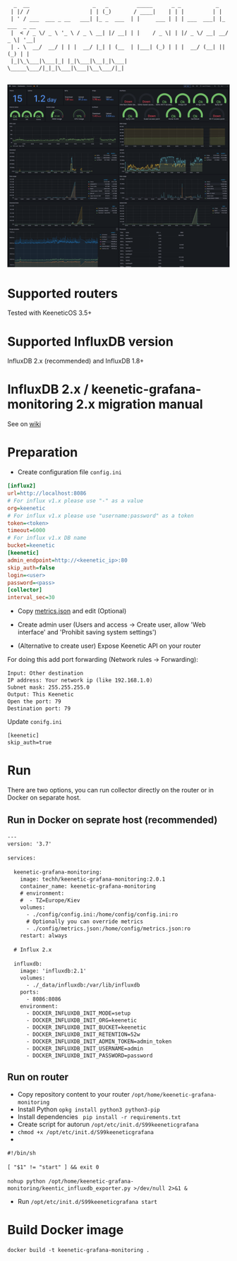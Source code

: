 ```
  _  __                    _   _         _____      _ _           _             
 | |/ /                   | | (_)       / ____|    | | |         | |            
 | ' / ___  ___ _ __   ___| |_ _  ___  | |     ___ | | | ___  ___| |_ ___  _ __ 
 |  < / _ \/ _ \ '_ \ / _ \ __| |/ __| | |    / _ \| | |/ _ \/ __| __/ _ \| '__|
 | . \  __/  __/ | | |  __/ |_| | (__  | |___| (_) | | |  __/ (__| || (_) | |   
 |_|\_\___|\___|_| |_|\___|\__|_|\___|  \_____\___/|_|_|\___|\___|\__\___/|_|   
                                                                                
```

![Example](https://github.com/Rebell81/Keenetic-Grafana/blob/b1b2c8a13ee9967d1e20c4161365f86b55a80ac3/sample.png)
# Supported routers

Tested with KeeneticOS 3.5+

# Supported InfluxDB version

InfluxDB 2.x (recommended) and InfluxDB 1.8+

# InfluxDB 2.x / keenetic-grafana-monitoring 2.x migration manual

See on [wiki](https://github.com/vitaliy-sk/keenetic-grafana-monitoring/wiki/How-to-migrate-to-keenetic-grafana-monitoring-v2-and-Influx-v2)

# Preparation

* Create configuration file `config.ini`

```ini
[influx2]
url=http://localhost:8086
# For influx v1.x please use "-" as a value
org=keenetic
# For influx v1.x please use "username:password" as a token
token=<token>
timeout=6000
# For influx v1.x DB name
bucket=keenetic
[keenetic]
admin_endpoint=http://<keenetic_ip>:80
skip_auth=false
login=<user>
password=<pass>
[collector]
interval_sec=30
```

* Copy [metrics.json](https://github.com/Rebell81/keenetic-grafana-monitoring/blob/master/config/metrics.json) and edit (Optional)

* Create admin user (Users and access -> Create user, allow 'Web interface' and 'Prohibit saving system settings') 

* (Alternative to create user) Expose Keenetic API on your router

For doing this add port forwarding (Network rules -> Forwarding):
```
Input: Other destination
IP address: Your network ip (like 192.168.1.0)
Subnet mask: 255.255.255.0
Output: This Keenetic
Open the port: 79
Destination port: 79 
```
Update `conifg.ini`
```
[keenetic]
skip_auth=true
```

# Run

There are two options, you can run collector directly on the router or in Docker on separate host.

## Run in Docker on seprate host (recommended)

```
---
version: '3.7'

services:

  keenetic-grafana-monitoring:
    image: techh/keenetic-grafana-monitoring:2.0.1
    container_name: keenetic-grafana-monitoring
    # environment:
    #  - TZ=Europe/Kiev
    volumes:
      - ./config/config.ini:/home/config/config.ini:ro
      # Optionally you can override metrics
      - ./config/metrics.json:/home/config/metrics.json:ro
    restart: always
  
  # Influx 2.x

  influxdb:
    image: 'influxdb:2.1'
    volumes:
      - ./_data/influxdb:/var/lib/influxdb
    ports: 
      - 8086:8086
    environment:
      - DOCKER_INFLUXDB_INIT_MODE=setup
      - DOCKER_INFLUXDB_INIT_ORG=keenetic
      - DOCKER_INFLUXDB_INIT_BUCKET=keenetic
      - DOCKER_INFLUXDB_INIT_RETENTION=52w
      - DOCKER_INFLUXDB_INIT_ADMIN_TOKEN=admin_token
      - DOCKER_INFLUXDB_INIT_USERNAME=admin
      - DOCKER_INFLUXDB_INIT_PASSWORD=password
```

## Run on router

* Copy repository content to your router `/opt/home/keenetic-grafana-monitoring`
* Install Python `opkg install python3 python3-pip`
* Install dependencies ` pip install -r requirements.txt`
* Create script for autorun `/opt/etc/init.d/S99keeneticgrafana`
* `chmod +x /opt/etc/init.d/S99keeneticgrafana`
* 
```$bash
#!/bin/sh

[ "$1" != "start" ] && exit 0

nohup python /opt/home/keenetic-grafana-monitoring/keentic_influxdb_exporter.py >/dev/null 2>&1 &
```

* Run `/opt/etc/init.d/S99keeneticgrafana start`

# Build Docker image

`docker build -t keenetic-grafana-monitoring .`
